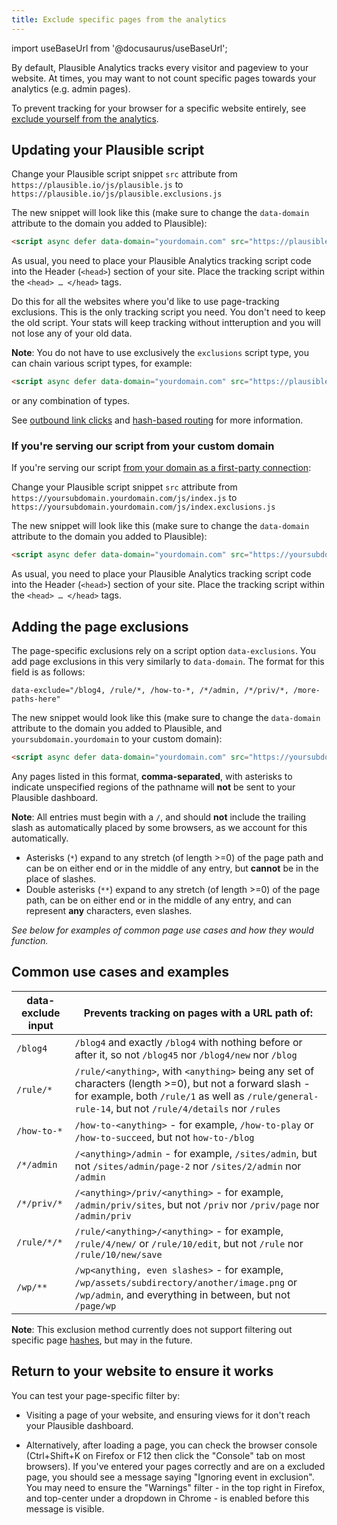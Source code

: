 ```yaml
---
title: Exclude specific pages from the analytics
---
```


import useBaseUrl from '@docusaurus/useBaseUrl';

By default, Plausible Analytics tracks every visitor and pageview to your website. At times, you may want to not count specific pages towards your analytics (e.g. admin pages).

To prevent tracking for your browser for a specific website entirely, see [exclude yourself from the analytics](/excluding).

## Updating your Plausible script

Change your Plausible script snippet `src` attribute from `https://plausible.io/js/plausible.js` to `https://plausible.io/js/plausible.exclusions.js`

The new snippet will look like this (make sure to change the `data-domain` attribute to the domain you added to Plausible):

```html
<script async defer data-domain="yourdomain.com" src="https://plausible.io/js/plausible.exclusions.js"></script>
```

As usual, you need to place your Plausible Analytics tracking script code into the Header (`<head>`) section of your site. Place the tracking script within the `<head> … </head>` tags.

Do this for all the websites where you'd like to use page-tracking exclusions. This is the only tracking script you need. You don't need to keep the old script. Your stats will keep tracking without intteruption and you will not lose any of your old data.

**Note**: You do not have to use exclusively the `exclusions` script type, you can chain various script types, for example:

```html
<script async defer data-domain="yourdomain.com" src="https://plausible.io/js/plausible.hash.exclusions.outgoing-links.js"></script>
```

or any combination of types.

See [outbound link clicks](outbound-link-click-tracking.md) and [hash-based routing](hash-based-routing.md) for more information.

### If you're serving our script from your custom domain

If you're serving our script [from your domain as a first-party connection](custom-domain.md):

Change your Plausible script snippet `src` attribute from `https://yoursubdomain.yourdomain.com/js/index.js` to `https://yoursubdomain.yourdomain.com/js/index.exclusions.js`

The new snippet will look like this (make sure to change the `data-domain` attribute to the domain you added to Plausible):

```html
<script async defer data-domain="yourdomain.com" src="https://yoursubdomain.yourdomain.com/js/index.exclusions.js"></script>
```

As usual, you need to place your Plausible Analytics tracking script code into the Header (`<head>`) section of your site. Place the tracking script within the `<head> … </head>` tags.

## Adding the page exclusions

The page-specific exclusions rely on a script option `data-exclusions`. You add page exclusions in this very similarly to `data-domain`. The format for this field is as follows:

```
data-exclude="/blog4, /rule/*, /how-to-*, /*/admin, /*/priv/*, /more-paths-here"
```

The new snippet would look like this (make sure to change the `data-domain` attribute to the domain you added to Plausible, and `yoursubdomain.yourdomain` to your custom domain):

```html
<script async defer data-domain="yourdomain.com" src="https://yoursubdomain.yourdomain.com/js/index.exclusions.js" data-exclude="/blog4, /rule/*, /how-to-*, /*/admin, /*/priv/*, /more-paths-here"></script>
```

Any pages listed in this format, **comma-separated**, with asterisks to indicate unspecified regions of the pathname will **not** be sent to your Plausible dashboard.

**Note**: All entries must begin with a `/`, and should **not** include the trailing slash as automatically placed by some browsers, as we account for this automatically.

- Asterisks (`*`) expand to any stretch (of length >=0) of the page path and can be on either end or in the middle of any entry, but **cannot** be in the place of slashes.
- Double asterisks (`**`) expand to any stretch (of length >=0) of the page path, can be on either end or in the middle of any entry, and can represent **any** characters, even slashes.

*See below for examples of common page use cases and how they would function.*

## Common use cases and examples

| data-exclude input | Prevents tracking on pages with a URL path of: |
| ------------- | ------------- |
| `/blog4` | `/blog4` and exactly `/blog4` with nothing before or after it, so not `/blog45` nor `/blog4/new` nor `/blog` |
| `/rule/*` | `/rule/<anything>`, with `<anything>` being any set of characters (length >=0), but not a forward slash - for example, both `/rule/1` as well as `/rule/general-rule-14`, but not `/rule/4/details` nor `/rules` |
| `/how-to-*` | `/how-to-<anything>` - for example, `/how-to-play` or `/how-to-succeed`, but not `how-to-/blog` |
| `/*/admin` | `/<anything>/admin` - for example, `/sites/admin`, but not `/sites/admin/page-2` nor `/sites/2/admin` nor `/admin` |
| `/*/priv/*` | `/<anything>/priv/<anything>` - for example, `/admin/priv/sites`, but not `/priv` nor `/priv/page` nor `/admin/priv` |
| `/rule/*/*` | `/rule/<anything>/<anything>` - for example, `/rule/4/new/` or `/rule/10/edit`, but not `/rule` nor `/rule/10/new/save` |
| `/wp/**` | `/wp<anything, even slashes>` - for example, `/wp/assets/subdirectory/another/image.png` or `/wp/admin`, and everything in between, but not `/page/wp`

**Note**: This exclusion method currently does not support filtering out specific page [hashes](hash-based-routing.md), but may in the future.

## Return to your website to ensure it works

You can test your page-specific filter by:

* Visiting a page of your website, and ensuring views for it don't reach your Plausible dashboard.

* Alternatively, after loading a page, you can check the browser console (Ctrl+Shift+K on Firefox or F12 then click the "Console" tab on most browsers). If you've entered your pages correctly and are on a excluded page, you should see a message saying "Ignoring event in exclusion". You may need to ensure the "Warnings" filter - in the top right in Firefox, and top-center under a dropdown in Chrome - is enabled before this message is visible.
